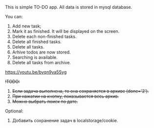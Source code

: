 This is simple TO-DO app.
All data is stored in mysql database.

You can: 
1. Add new task;
2. Mark it as finished. It will be displayed on the screen.
3. Delete each non-finished tasks.
4. Delete all finished tasks.
5. Delete all tasks.
6. Arhive todos are now stored.
7. Searching is available.
8. Delete all tasks from archive.

https://youtu.be/byqn9ya5Syg

~~!TODO:~~
1. ~~Если задача выполнена, то она сохраняется в архиве (done='2').~~
2. ~~При нажатии на кнопку, показывается весь архив.~~
3. ~~Можно выбрать поиск по дате.~~

Optional:
1. Добавить сохранение задач в localstorage/cookie.